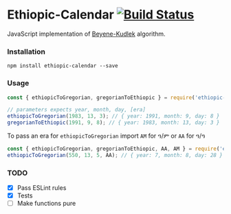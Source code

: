 # Ethiopic-Calendar [![Build Status](https://travis-ci.org/moe-szyslak/Ethiopic-Calendar.svg?branch=master)](https://travis-ci.org/moe-szyslak/Ethiopic-Calendar)

JavaScript implementation of [Beyene-Kudlek](http://geez.org/Calendars/) algorithm.

### Installation
`npm install ethiopic-calendar --save`

### Usage
```javascript
const { ethiopicToGregorian, gregorianToEthiopic } = require('ethiopic-calendar');

// parameters expects year, month, day, [era]
ethiopicToGregorian(1983, 13, 3); // { year: 1991, month: 9, day: 8 }
gregorianToEthiopic(1991, 9, 8); // { year: 1983, month: 13, day: 3 }
```

To pass an era for `ethiopicToGregorian` import `AM` for ዓ/ም or `AA` for ዓ/ዓ

```javascript
const { ethiopicToGregorian, gregorianToEthiopic, AA, AM } = require('ethiopic-calendar');
ethiopicToGregorian(550, 13, 5, AA); // { year: 7, month: 8, day: 28 }
```

### TODO
- [X] Pass ESLint rules
- [X] Tests
- [ ] Make functions pure
